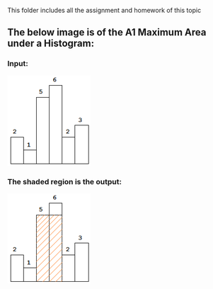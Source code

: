 This folder includes all the assignment and homework of this topic

## The below image is of the A1 Maximum Area under a Histogram: 
### Input:
![image](img/histogram0.png) <br />
### The shaded region is the output:
![image](img/histogram.png)

